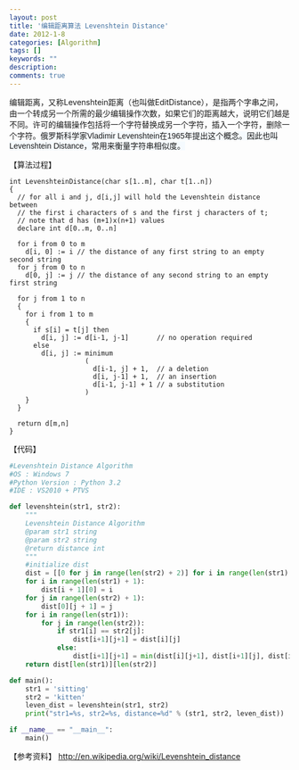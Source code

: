 ```yaml
---
layout: post
title: '编辑距离算法 Levenshtein Distance'
date: 2012-1-8
categories: [Algorithm]
tags: []
keywords: ""
description: 
comments: true
---
```

编辑距离，又称Levenshtein距离（也叫做EditDistance），是指两个字串之间，由一个转成另一个所需的最少编辑操作次数，如果它们的距离越大，说明它们越是不同。许可的编辑操作包括将一个字符替换成另一个字符，插入一个字符，删除一个字符。<span style="font-family: verdana,'ms song',宋体,Arial,微软雅黑,Helvetica,sans-serif; line-height: 18px; background-color: #f5fafe;">俄罗斯科学家Vladimir Levenshtein在1965年提出这个概念。因此也叫Levenshtein Distance，常用来衡量字符串相似度。

【算法过程】

``` 
int LevenshteinDistance(char s[1..m], char t[1..n])
{
  // for all i and j, d[i,j] will hold the Levenshtein distance between
  // the first i characters of s and the first j characters of t;
  // note that d has (m+1)x(n+1) values
  declare int d[0..m, 0..n]

  for i from 0 to m
    d[i, 0] := i // the distance of any first string to an empty second string
  for j from 0 to n
    d[0, j] := j // the distance of any second string to an empty first string

  for j from 1 to n
  {
    for i from 1 to m
    {
      if s[i] = t[j] then  
        d[i, j] := d[i-1, j-1]       // no operation required
      else
        d[i, j] := minimum
                   (
                     d[i-1, j] + 1,  // a deletion
                     d[i, j-1] + 1,  // an insertion
                     d[i-1, j-1] + 1 // a substitution
                   )
    }
  }

  return d[m,n]
}
```


【代码】    

``` python 
#Levenshtein Distance Algorithm
#OS : Windows 7
#Python Version : Python 3.2
#IDE : VS2010 + PTVS

def levenshtein(str1, str2):
    """
    Levenshtein Distance Algorithm
    @param str1 string 
    @param str2 string
    @return distance int
    """
    #initialize dist
    dist = [[0 for j in range(len(str2) + 2)] for i in range(len(str1) + 2)]
    for i in range(len(str1) + 1):
        dist[i + 1][0] = i
    for j in range(len(str2) + 1):
        dist[0][j + 1] = j
    for i in range(len(str1)):
        for j in range(len(str2)):
            if str1[i] == str2[j]:
                dist[i+1][j+1] = dist[i][j]
            else:
                dist[i+1][j+1] = min(dist[i][j+1], dist[i+1][j], dist[i][j]) + 1
    return dist[len(str1)][len(str2)]

def main():
    str1 = 'sitting'
    str2 = 'kitten'
    leven_dist = levenshtein(str1, str2)
    print("str1=%s, str2=%s, distance=%d" % (str1, str2, leven_dist))

if __name__ == "__main__":
    main()
```

【参考资料】
<http://en.wikipedia.org/wiki/Levenshtein_distance>
